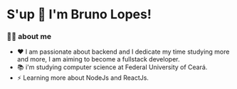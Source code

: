# S'up 🤙 I'm Bruno Lopes!

### 👩‍💻 about me 
- ❤ I am passionate about backend and I dedicate my time studying more and more, I am aiming to become a fullstack developer.
- 📚 i'm studying computer science at Federal University of Ceará.
- ⚡ Learning more about NodeJs and ReactJs.
